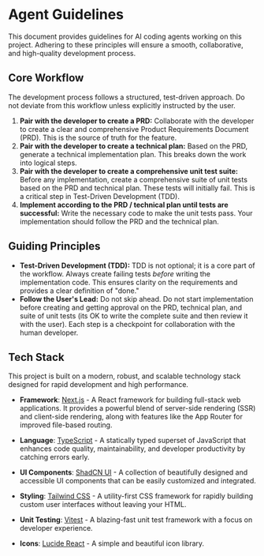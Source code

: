 # Agent Guidelines

This document provides guidelines for AI coding agents working on this project. Adhering to these principles will ensure a smooth, collaborative, and high-quality development process.

## Core Workflow

The development process follows a structured, test-driven approach. Do not deviate from this workflow unless explicitly instructed by the user.

1.  **Pair with the developer to create a PRD:** Collaborate with the developer to create a clear and comprehensive Product Requirements Document (PRD). This is the source of truth for the feature.
2.  **Pair with the developer to create a technical plan:** Based on the PRD, generate a technical implementation plan. This breaks down the work into logical steps.
3.  **Pair with the developer to create a comprehensive unit test suite:** Before any implementation, create a comprehensive suite of unit tests based on the PRD and technical plan. These tests will initially fail. This is a critical step in Test-Driven Development (TDD).
4.  **Implement according to the PRD / technical plan until tests are successful:** Write the necessary code to make the unit tests pass. Your implementation should follow the PRD and the technical plan.

## Guiding Principles

-   **Test-Driven Development (TDD):** TDD is not optional; it is a core part of the workflow. Always create failing tests *before* writing the implementation code. This ensures clarity on the requirements and provides a clear definition of "done."
-   **Follow the User's Lead:** Do not skip ahead. Do not start implementation before creating and getting approval on the PRD, technical plan, and suite of unit tests (its OK to write the complete suite and then review it with the user). Each step is a checkpoint for collaboration with the human developer.

## Tech Stack

This project is built on a modern, robust, and scalable technology stack designed for rapid development and high performance.

- **Framework**: [Next.js](https://nextjs.org/) - A React framework for building full-stack web applications. It provides a powerful blend of server-side rendering (SSR) and client-side rendering, along with features like the App Router for improved file-based routing.

- **Language**: [TypeScript](https://www.typescriptlang.org/) - A statically typed superset of JavaScript that enhances code quality, maintainability, and developer productivity by catching errors early.

- **UI Components**: [ShadCN UI](https://ui.shadcn.com/) - A collection of beautifully designed and accessible UI components that can be easily customized and integrated.

- **Styling**: [Tailwind CSS](https://tailwindcss.com/) - A utility-first CSS framework for rapidly building custom user interfaces without leaving your HTML.

- **Unit Testing**: [Vitest](https://vitest.dev/) - A blazing-fast unit test framework with a focus on developer experience.

- **Icons**: [Lucide React](https://lucide.dev/) - A simple and beautiful icon library.
